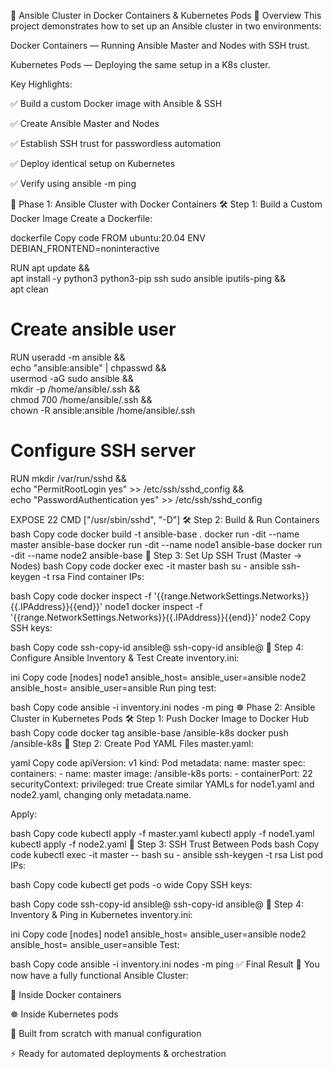 🚀 Ansible Cluster in Docker Containers & Kubernetes Pods
🧭 Overview
This project demonstrates how to set up an Ansible cluster in two environments:

Docker Containers — Running Ansible Master and Nodes with SSH trust.

Kubernetes Pods — Deploying the same setup in a K8s cluster.

Key Highlights:

✅ Build a custom Docker image with Ansible & SSH

✅ Create Ansible Master and Nodes

✅ Establish SSH trust for passwordless automation

✅ Deploy identical setup on Kubernetes

✅ Verify using ansible -m ping

🔹 Phase 1: Ansible Cluster with Docker Containers
🛠 Step 1: Build a Custom Docker Image
Create a Dockerfile:

dockerfile
Copy code
FROM ubuntu:20.04
ENV DEBIAN_FRONTEND=noninteractive

RUN apt update && \
    apt install -y python3 python3-pip ssh sudo ansible iputils-ping && \
    apt clean

# Create ansible user
RUN useradd -m ansible && \
    echo "ansible:ansible" | chpasswd && \
    usermod -aG sudo ansible && \
    mkdir -p /home/ansible/.ssh && \
    chmod 700 /home/ansible/.ssh && \
    chown -R ansible:ansible /home/ansible/.ssh

# Configure SSH server
RUN mkdir /var/run/sshd && \
    echo "PermitRootLogin yes" >> /etc/ssh/sshd_config && \
    echo "PasswordAuthentication yes" >> /etc/ssh/sshd_config

EXPOSE 22
CMD ["/usr/sbin/sshd", "-D"]
🛠 Step 2: Build & Run Containers
bash
Copy code
docker build -t ansible-base .
docker run -dit --name master ansible-base
docker run -dit --name node1 ansible-base
docker run -dit --name node2 ansible-base
🔐 Step 3: Set Up SSH Trust (Master → Nodes)
bash
Copy code
docker exec -it master bash
su - ansible
ssh-keygen -t rsa
Find container IPs:

bash
Copy code
docker inspect -f '{{range.NetworkSettings.Networks}}{{.IPAddress}}{{end}}' node1
docker inspect -f '{{range.NetworkSettings.Networks}}{{.IPAddress}}{{end}}' node2
Copy SSH keys:

bash
Copy code
ssh-copy-id ansible@<node1-ip>
ssh-copy-id ansible@<node2-ip>
📁 Step 4: Configure Ansible Inventory & Test
Create inventory.ini:

ini
Copy code
[nodes]
node1 ansible_host=<node1-ip> ansible_user=ansible
node2 ansible_host=<node2-ip> ansible_user=ansible
Run ping test:

bash
Copy code
ansible -i inventory.ini nodes -m ping
☸️ Phase 2: Ansible Cluster in Kubernetes Pods
🛠 Step 1: Push Docker Image to Docker Hub
bash
Copy code
docker tag ansible-base <your-dockerhub-username>/ansible-k8s
docker push <your-dockerhub-username>/ansible-k8s
🧾 Step 2: Create Pod YAML Files
master.yaml:

yaml
Copy code
apiVersion: v1
kind: Pod
metadata:
  name: master
spec:
  containers:
    - name: master
      image: <your-dockerhub-username>/ansible-k8s
      ports:
        - containerPort: 22
      securityContext:
        privileged: true
Create similar YAMLs for node1.yaml and node2.yaml, changing only metadata.name.

Apply:

bash
Copy code
kubectl apply -f master.yaml
kubectl apply -f node1.yaml
kubectl apply -f node2.yaml
📡 Step 3: SSH Trust Between Pods
bash
Copy code
kubectl exec -it master -- bash
su - ansible
ssh-keygen -t rsa
List pod IPs:

bash
Copy code
kubectl get pods -o wide
Copy SSH keys:

bash
Copy code
ssh-copy-id ansible@<node1-pod-ip>
ssh-copy-id ansible@<node2-pod-ip>
📁 Step 4: Inventory & Ping in Kubernetes
inventory.ini:

ini
Copy code
[nodes]
node1 ansible_host=<node1-pod-ip> ansible_user=ansible
node2 ansible_host=<node2-pod-ip> ansible_user=ansible
Test:

bash
Copy code
ansible -i inventory.ini nodes -m ping
✅ Final Result
🎉 You now have a fully functional Ansible Cluster:

🐳 Inside Docker containers

☸️ Inside Kubernetes pods

🔧 Built from scratch with manual configuration

⚡ Ready for automated deployments & orchestration

